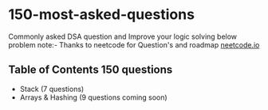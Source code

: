 # 150-most-asked-questions

Commonly asked DSA question and Improve your logic solving below problem
note:- Thanks to neetcode for Question's and roadmap [neetcode.io](https://neetcode.io/roadmap)

## Table of Contents 150 questions

- Stack (7 questions)
- Arrays & Hashing (9 questions coming soon)
